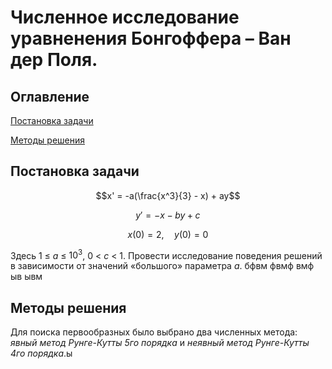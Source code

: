# Численное исследование уравненения Бонгоффера – Ван дер Поля.

## Оглавление

[Постановка задачи](#1)

[Методы решения](#2)

<a id="1"></a>

## Постановка задачи

$$x' = -a(\frac{x^3}{3} - x) + ay$$

$$y' = -x - by + c$$

$$x(0) = 2,\quad y(0) = 0$$

Здесь 1 $\leq$ _a_ $\leq$ $10^3$, 0 < _c_ < 1.
Провести исследование поведения решений в зависимости от значений «большого» параметра _a_.
бфвм
фвмф
вмф
ыв
ывм

<a id="2"></a>

## Методы решения

Для поиска первообразных было выбрано два численных метода: _явный метод Рунге-Кутты 5го порядка_ и _неявный метод Рунге-Кутты 4го порядка_.ы
